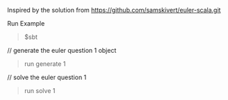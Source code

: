 Inspired by the solution from https://github.com/samskivert/euler-scala.git

Run Example


> $sbt

// generate the euler question 1 object
> run generate 1

// solve the euler question 1 
> run solve 1
